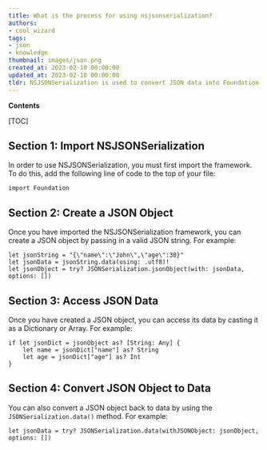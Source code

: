 ```yaml
---
title: What is the process for using nsjsonserialization?
authors:
- cool_wizard
tags:
- json
- knowledge
thumbnail: images/json.png
created_at: 2023-02-10 00:00:00
updated_at: 2023-02-10 00:00:00
tldr: NSJSONSerialization is used to convert JSON data into Foundation objects and convert Foundation objects into JSON data.
---
```


**Contents**

[TOC]

## Section 1: Import NSJSONSerialization

In order to use NSJSONSerialization, you must first import the framework. To do this, add the following line of code to the top of your file:

```
import Foundation
```

## Section 2: Create a JSON Object

Once you have imported the NSJSONSerialization framework, you can create a JSON object by passing in a valid JSON string. For example:

```
let jsonString = "{\"name\":\"John\",\"age\":30}"
let jsonData = jsonString.data(using: .utf8)!
let jsonObject = try? JSONSerialization.jsonObject(with: jsonData, options: [])
```

## Section 3: Access JSON Data

Once you have created a JSON object, you can access its data by casting it as a Dictionary or Array. For example:

```
if let jsonDict = jsonObject as? [String: Any] {
    let name = jsonDict["name"] as? String
    let age = jsonDict["age"] as? Int
}
```

## Section 4: Convert JSON Object to Data

You can also convert a JSON object back to data by using the `JSONSerialization.data()` method. For example:

```
let jsonData = try? JSONSerialization.data(withJSONObject: jsonObject, options: [])
```
